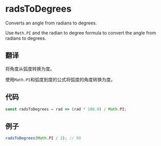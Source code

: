 # radsToDegrees

Converts an angle from radians to degrees.

Use `Math.PI` and the radian to degree formula to convert the angle from radians to degrees.

## 翻译

将角度从弧度转换为度。

使用`Math.PI`和弧度到度的公式将弧度的角度转换为度。

## 代码

```js
const radsToDegrees = rad => (rad * 180.0) / Math.PI;
```

## 例子

```js
radsToDegrees(Math.PI / 2); // 90
```
